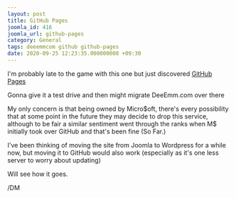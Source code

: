 ```yaml
---
layout: post
title: GitHub Pages
joomla_id: 416
joomla_url: github-pages
category: General
tags: deeemmcom github github-pages
date: 2020-09-25 12:23:35.000000000 +09:30
---
```

<div class="ebd-block  " data-type="text" ><p>I'm probably late to the game with this one but just&nbsp;discovered <a href="https://pages.github.com/" title="" class="" target="_blank" rel="noopener noreferrer">GitHub Pages</a></p><p><a href="https://pages.github.com/" title="" class="" target="_blank" rel="noopener noreferrer"></a><span>Gonna give it a test drive and then might migrate DeeEmm.com over there</span></p><p><span>My only concern is that being owned by Micro$oft, there's every possibility that at some point in the future they may decide to drop this service, although to be fair a similar sentiment went through the ranks when M$ initially took over GitHub and that's been fine (So Far.)</span><br></p><p><span>I've been thinking of</span><span> moving the site from Joomla to Wordpress for a while now, but moving it to GitHub would also work (especially as it's one less server to worry about updating)</span></p><p><span></span><span>Will see how it goes.</span></p><p>/DM</p><p><br></p></div>
